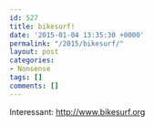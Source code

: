 ```yaml
---
id: 527
title: bikesurf!
date: '2015-01-04 13:35:30 +0000'
permalink: "/2015/bikesurf/"
layout: post
categories:
- Nonsense
tags: []
comments: []
---
```

Interessant: <http://www.bikesurf.org>
